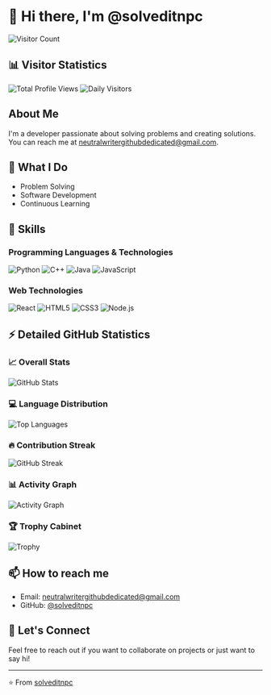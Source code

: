 # 👋 Hi there, I'm @solveditnpc

![Visitor Count](https://profile-counter.glitch.me/solveditnpc/count.svg)

## 📊 Visitor Statistics
![Total Profile Views](https://komarev.com/ghpvc/?username=solveditnpc&color=brightgreen&style=for-the-badge&label=TOTAL+VIEWS)
![Daily Visitors](https://hits.seeyoufarm.com/api/count/incr/badge.svg?url=https%3A%2F%2Fgithub.com%2Fsolveditnpc&count_bg=%2379C83D&title_bg=%23555555&icon=&icon_color=%23E7E7E7&title=Daily+Visitors&edge_flat=true)

## About Me
I'm a developer passionate about solving problems and creating solutions. You can reach me at neutralwritergithubdedicated@gmail.com.

## 🔭 What I Do
- Problem Solving
- Software Development
- Continuous Learning

## 🌱 Skills
### Programming Languages & Technologies
![Python](https://img.shields.io/badge/Python-3776AB?style=for-the-badge&logo=python&logoColor=white)
![C++](https://img.shields.io/badge/C++-00599C?style=for-the-badge&logo=c%2B%2B&logoColor=white)
![Java](https://img.shields.io/badge/Java-ED8B00?style=for-the-badge&logo=openjdk&logoColor=white)
![JavaScript](https://img.shields.io/badge/JavaScript-F7DF1E?style=for-the-badge&logo=javascript&logoColor=black)

### Web Technologies
![React](https://img.shields.io/badge/React-20232A?style=for-the-badge&logo=react&logoColor=61DAFB)
![HTML5](https://img.shields.io/badge/HTML5-E34F26?style=for-the-badge&logo=html5&logoColor=white)
![CSS3](https://img.shields.io/badge/CSS3-1572B6?style=for-the-badge&logo=css3&logoColor=white)
![Node.js](https://img.shields.io/badge/Node.js-43853D?style=for-the-badge&logo=node.js&logoColor=white)

## ⚡ Detailed GitHub Statistics

### 📈 Overall Stats
![GitHub Stats](https://github-readme-stats.vercel.app/api?username=solveditnpc&show_icons=true&theme=radical&include_all_commits=true&count_private=true)

### 💻 Language Distribution
![Top Languages](https://github-readme-stats.vercel.app/api/top-langs/?username=solveditnpc&layout=compact&theme=radical&hide_border=true)

### 🔥 Contribution Streak
![GitHub Streak](https://github-readme-streak-stats.herokuapp.com/?user=solveditnpc&theme=radical&hide_border=true)

### 📊 Activity Graph
![Activity Graph](https://github-readme-activity-graph.vercel.app/graph?username=solveditnpc&theme=react-dark&hide_border=true)

### 🏆 Trophy Cabinet
![Trophy](https://github-profile-trophy.vercel.app/?username=solveditnpc&theme=radical&row=1&column=6)

## 📫 How to reach me
- Email: neutralwritergithubdedicated@gmail.com
- GitHub: [@solveditnpc](https://github.com/solveditnpc)

## 🤝 Let's Connect
Feel free to reach out if you want to collaborate on projects or just want to say hi!

---
⭐️ From [solveditnpc](https://github.com/solveditnpc)

